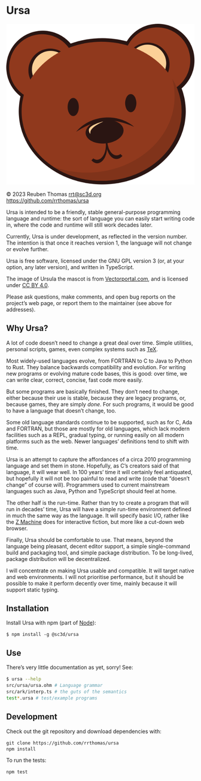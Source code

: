 # Ursa

![logo](mascot/ursula.svg)

© 2023 Reuben Thomas <rrt@sc3d.org>  
https://github.com/rrthomas/ursa  

Ursa is intended to be a friendly, stable general-purpose programming
language and runtime: the sort of language you can easily start writing code
in, where the code and runtime will still work decades later.

Currently, Ursa is under development, as reflected in the version number.
The intention is that once it reaches version 1, the language will not
change or evolve further.

Ursa is free software, licensed under the GNU GPL version 3 (or, at your
option, any later version), and written in TypeScript.

The image of Ursula the mascot is from <a href="https://www.vectorportal.com">Vectorportal.com</a>,
and is licensed under <a href="https://creativecommons.org/licenses/by/4.0/">CC BY 4.0</a>.

Please ask questions, make comments, and open bug reports on the project’s
web page, or report them to the maintainer (see above for addresses).

## Why Ursa?

A lot of code doesn’t need to change a great deal over time. Simple
utilities, personal scripts, games, even complex systems such as
[TeX](https://tug.org).

Most widely-used languages evolve, from FORTRAN to C to Java to Python to
Rust. They balance backwards compatibility and evolution. For writing new
programs or evolving mature code bases, this is good: over time, we can
write clear, correct, concise, fast code more easily.

But some programs are basically finished. They don’t need to change, either
because their use is stable, because they are legacy programs, or, because
games, they are simply *done*. For such programs, it would be good to have a
language that doesn’t change, too.

Some old language standards continue to be supported, such as for C, Ada and
FORTRAN, but those are mostly for old languages, which lack modern
facilities such as a REPL, gradual typing, or running easily on all modern
platforms such as the web. Newer languages’ definitions tend to shift with
time.

Ursa is an attempt to capture the affordances of a circa 2010 programming
language and set them in stone. Hopefully, as C’s creators said of that
language, it will wear well. In 100 years’ time it will certainly feel
antiquated, but hopefully it will not be too painful to read and write (code
that “doesn’t change” of course will). Programmers used to current
mainstream languages such as Java, Python and TypeScript should feel at
home.

The other half is the run-time. Rather than try to create a program that
will run in decades’ time, Ursa will have a simple run-time environment
defined in much the same way as the language. It will specify basic I/O,
rather like the [Z Machine](https://en.wikipedia.org/wiki/Z_machine) does
for interactive fiction, but more like a cut-down web browser.

Finally, Ursa should be comfortable to use. That means, beyond the language
being pleasant, decent editor support, a simple single-command build and
packaging tool, and simple package distribution. To be long-lived, package
distribution will be decentralized.

I will concentrate on making Ursa usable and compatible. It will target
native and web environments. I will not prioritise performance, but it
should be possible to make it perform decently over time, mainly because it
will support static typing.

## Installation

Install Ursa with npm (part of [Node](https://nodejs.org/)):

```
$ npm install -g @sc3d/ursa
```

## Use

There’s very little documentation as yet, sorry! See:

```sh
$ ursa --help
src/ursa/ursa.ohm # Language grammar
src/ark/interp.ts # the guts of the semantics
test*.ursa # test/example programs
```

## Development

Check out the git repository and download dependencies with:

```
git clone https://github.com/rrthomas/ursa
npm install
```

To run the tests:

```
npm test
```
